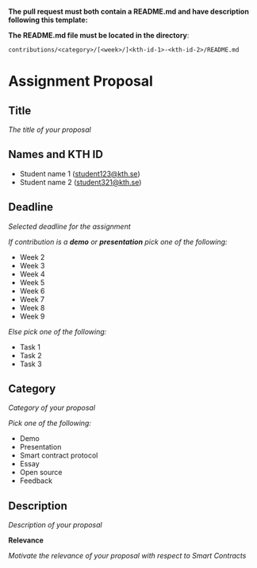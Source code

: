 **The pull request must both contain a README.md and have description following this template:**

**The README.md file must be located in the directory**:

`contributions/<category>/[<week>/]<kth-id-1>-<kth-id-2>/README.md`

# Assignment Proposal

## Title

_The title of your proposal_

## Names and KTH ID

  - Student name 1 (student123@kth.se)
  - Student name 2 (student321@kth.se)

## Deadline

_Selected deadline for the assignment_

_If contribution is a **demo** or **presentation** pick one of the following:_
- Week 2
- Week 3
- Week 4
- Week 5
- Week 6
- Week 7
- Week 8
- Week 9

_Else pick one of the following:_
- Task 1
- Task 2
- Task 3

## Category

_Category of your proposal_

_Pick one of the following:_
- Demo
- Presentation
- Smart contract protocol
- Essay
- Open source
- Feedback

## Description

_Description of your proposal_

**Relevance**

_Motivate the relevance of your proposal with respect to Smart Contracts_

